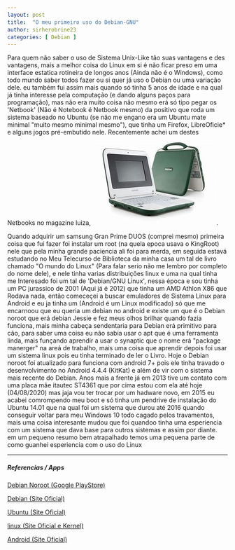 ```yaml
---
layout: post
title:  "O meu primeiro uso do Debian-GNU"
author: sirherobrine23
categories: [ Debian ]
---
```


Para quem não saber o uso de Sistema Unix-Like tão suas vantagens e des vantagens, mais a melhor coisa do Linux em si é não ficar preso em uma interface estatica rotineira de longos anos (Ainda não é o Windows), como todo mundo saber todos fazer ou si quer já uso o Debian ou uma variação dele. eu também fui assim mais quando só tinha 5 anos de idade e na qual já tinha interesse pela computação (e dando alguns paços para programação), mas não era muito coisa não mesmo erá só tipo pegar os 'Netbook' (Não é Notebook é Netbook mesmo) da positivo que roda um sistema baseado no Ubuntu (se não me engano era um Ubuntu mate minimal "muito mesmo minimal mesmo"), que tinha um Firefox, LibreOficie* e alguns jogos pré-embutido nele. Recentemente achei um destes Netbooks no magazine luiza, ![Netbook Positivo Mobo S7](/assets/images/velha-infancia/netbook-positivo-que-dava-para-fazer-aquecedor-de-pe.jpg).

Quando adquirir um samsung Gran Prime DUOS (comprei mesmo) primeira coisa que fui fazer foi instalar um root (na quela epoca usava o KingRoot) nele que pela minha grande paciencia ali foi para merda, em seguida estavá estudando no Meu Telecurso de Biblioteca da minha casa um tal de livro chamado "O mundo do Linux" (Para falar serio não me lembro por completo do nome dele), e nele tinha varias distribuições linux e uma na qual tinha me Interesado foi um tal de 'Debian/GNU Linux', nessa época e sou tinha um PC jurassico de 2001 (Aqui já é 2012) que tinha um AMD Athlon X86 que Rodava nada, então comeceçei a buscar emuladores de Sistema Linux para Android e eu ja tinha um (Android é um Linux modificado) só que me encarnoou que eu queria um debian no android e existe um que é o Debian noroot que erá debian Jessie e fez meus olhos brilhar quando fazia funciona, mais minha cabeça sendentaria para Debian erá primitivo para cão, para saber uma coisa eu não sabia usar o apt que é uma ferramenta linda, mais funçando aprendir a usar o synaptic que o nome erá "package manerger" na areá de trabalho, mais uma coisa que aprendir depois foi usar um sistema linux pois eu tinha terminado de ler o Livro. Hoje o Debian noroot foi atualizado para funciona com android 7+ pois ele tinha travado o desenvolvimento no Android 4.4.4 (KitKat) e além de vir com o sistema mais recente do Debian. Anos mais a frente já em 2013 tive um contato com uma placa mãe itautec ST4361 que por cima estou com ela até hoje (04/08/2020) mas jaja vou ter trocar por um hadware novo, em 2015 eu acabei comrompendo meu boot e só tinha um pendrive de instalação do Ubuntu 14.01 que na qual foi um sistema que durou até 2016 quando conseguir voltar para meu Windows 10 todo cagado pelos travamentos, mais uma coisa interesante mudou que foi quandoo tinha uma esperiencia com um sistema que dava base para outros sistemas e assim por diante. em um pequeno resumo bem atrapalhado temos uma pequena parte de como guanhei esperiencia com o uso do Linux

 <!-- que milagrosamente conseguir Rodar um tal de MacOS High Sierra no Computador com um Itel Core 2 Duos E7500 com uma placa grafica integrada, mais só fiquei alguns meses pois meu windows tinha comropido e erá um unico sistema -->

<!-- não me lebro o modelo só lembro de quando fui troca ele por um Computador mais novo fui jogar ele mais londe de mim para nunca mais ver, ainda que pude fazer com peças que tinha ganhado na epoca que era um Intel Pentium E7600* lga 775 2GB de ram e uma placa de video integrada Intel GMA4500, que foi muito boa até 2015.  -->

----
##### Referencias / Apps
[Debian Noroot (Google PlayStore)](https://play.google.com/store/apps/details?id=com.cuntubuntu)

[Debian (Site Oficial)](https://www.debian.org)

[Ubuntu (Site Oficial)](https://ubuntu.com)

[linux (Site Oficial e Kernel)](https://kernel.org)

[Android (Site Oficial)](https://www.android.com)